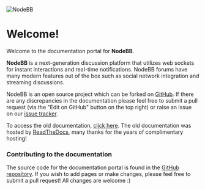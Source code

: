 ![NodeBB](https://i.imgur.com/3yj1n6N.png)

# Welcome!

Welcome to the documentation portal for **NodeBB**.

**NodeBB** is a next-generation discussion platform that utilizes web sockets for instant interactions and real-time notifications. NodeBB forums have many modern features out of the box such as social network integration and streaming discussions.

NodeBB is an open source project which can be forked on [GitHub](https://github.com/NodeBB/NodeBB/). If there are any discrepancies in the documentation please feel free to submit a pull request (via the "Edit on GitHub" button on the top right) or raise an issue on our [issue tracker](https://github.com/NodeBB/NodeBB/).

To access the old documentation, [click here](https://docs.nodebb.org). The old documentation was hosted by [ReadTheDocs](https://readthedocs.org), many thanks for the years of complimentary hosting!

### Contributing to the documentation

The source code for the documentation portal is found in the [GitHub repository](https://github.com/NodeBB/docs). If you wish to add pages or make changes, please feel free to
submit a pull request! All changes are welcome :)